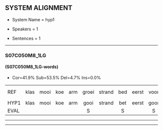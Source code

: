
## SYSTEM ALIGNMENT

- System Name = hyp1

- Speakers = 1

- Sentences = 1

---

### S07C050M8_1LG

#### (S07C050M8_1LG-words)

- Cor=41.9%	Sub=53.5%	Del=4.7%	Ins=0.0%

|  |  |  |  |  |  |  |  |  |  |  |  |  |  |  |  |  |  |  |  |  |  |  |  |  |  |  |  |  |  |  |  |  |  |  |  |  |  |  |  |  |  |  |  |
|:--- |:---:|:---:|:---:|:---:|:---:|:---:|:---:|:---:|:---:|:---:|:---:|:---:|:---:|:---:|:---:|:---:|:---:|:---:|:---:|:---:|:---:|:---:|:---:|:---:|:---:|:---:|:---:|:---:|:---:|:---:|:---:|:---:|:---:|:---:|:---:|:---:|:---:|:---:|:---:|:---:|:---:|:---:|:---:|
| REF | klas | mooi | koe | arm | groei | strand | bed | eerst | voor | draai | sjaal | herfst | duur | straat | leeuw | *s | leeuw | clown | hoek | krant | hout | vriend*(vrienden) | gauw | chips | groen | feest | reis | jas | huis | paard | paard | vijf | muts | nieuw | kind | bang | oog | zacht | schoen | plas | neus | knoop | plank |
| HYP1 | klas | mooi | koe | arm | gooi | strand | bet | eerst | goor | drai | fiaal | herst | deur | straat |  |  | leo | loon | hoek | krant | hout | vrienden | gaal | ships | groet | feest | uys | jas | jys | ra | art | je | wit | niew | kind | bank | oog | zacht | groen | plas | nus | knoop | plank |
| EVAL |  |  |  |  | S |  | S |  | S | S | S | S | S |  | D | D | S | S |  |  |  | S | S | S | S |  | S |  | S | S | S | S | S | S |  | S |  |  | S |  | S |  |  |
---

---
